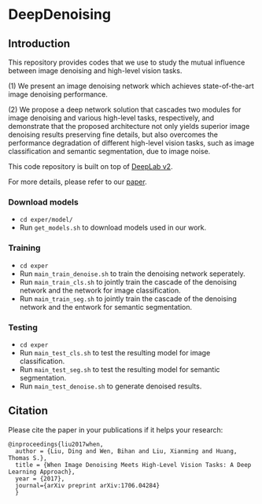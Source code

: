 # DeepDenoising

## Introduction
This repository provides codes that we use to study the mutual influence between image denoising and high-level vision tasks.

(1) We present an image denoising network which achieves state-of-the-art image denoising performance. 

(2) We propose a deep network solution that cascades two modules for image denoising and various high-level tasks, respectively, and demonstrate that the proposed architecture not only yields superior image denoising results preserving fine details, but also overcomes the performance degradation of different high-level vision tasks, such as image classification and semantic segmentation, due to image noise.

This code repository is built on top of [DeepLab v2](https://bitbucket.org/aquariusjay/deeplab-public-ver2).

For more details, please refer to our [paper](https://arxiv.org/abs/1706.04284).

### Download models
- `cd exper/model/`
- Run `get_models.sh` to download models used in our work.

### Training
- `cd exper`
- Run `main_train_denoise.sh` to train the denoising network seperately.
- Run `main_train_cls.sh` to jointly train the cascade of the denoising network and the network for image classification.
- Run `main_train_seg.sh` to jointly train the cascade of the denoising network and the entwork for semantic segmentation.

### Testing
- `cd exper`
- Run `main_test_cls.sh` to test the resulting model for image classification.
- Run `main_test_seg.sh` to test the resulting model for semantic segmentation.
- Run `main_test_denoise.sh` to generate denoised results.

## Citation
Please cite the paper in your publications if it helps your research:

    @inproceedings{liu2017when,
      author = {Liu, Ding and Wen, Bihan and Liu, Xianming and Huang, Thomas S.},
      title = {When Image Denoising Meets High-Level Vision Tasks: A Deep Learning Approach},
      year = {2017},
      journal={arXiv preprint arXiv:1706.04284}
      }
